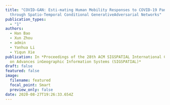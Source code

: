 ```yaml
---
title: "COVID-GAN: Esti-mating Human Mobility Responses to COVID-19 Pandemic
  through Spatio-Temporal Conditional GenerativeAdversarial Networks"
publication_types:
  - "1"
authors:
  - Han Bao
  - Xun Zhou
  - admin
  - Yanhua Li
  - Yiqun Xie
publication: In *Proceedings of the 28th ACM SIGSPATIAL International Conference
  on Advances inGeographic Information Systems (SIGSPATIAL)*
draft: false
featured: false
image:
  filename: featured
  focal_point: Smart
  preview_only: false
date: 2020-08-27T19:26:33.654Z
---
```

